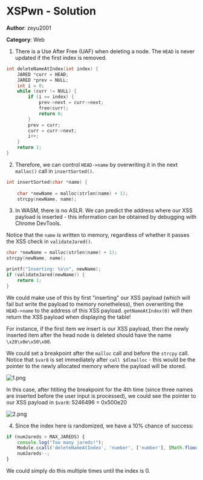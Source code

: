 # XSPwn - Solution

**Author**: zeyu2001

**Category**: Web

1. There is a Use After Free (UAF) when deleting a node. The `HEAD` is never updated if the first index is removed.

```c
int deleteNameAtIndex(int index) {
    JARED *curr = HEAD;
    JARED *prev = NULL;
    int i = 0;
    while (curr != NULL) {
        if (i == index) {
            prev->next = curr->next;
            free(curr);
            return 0;
        }
        prev = curr;
        curr = curr->next;
        i++;
    }
    return 1;
}
```

2. Therefore, we can control `HEAD->name` by overwriting it in the next `malloc()` call in `insertSorted()`.

```c
int insertSorted(char *name) {
    
    char *newName = malloc(strlen(name) + 1);
    strcpy(newName, name);
```

3. In WASM, there is no ASLR. We can predict the address where our XSS payload is inserted - this information can be obtained by debugging with Chrome DevTools.

Notice that the `name` is written to memory, regardless of whether it passes the XSS check in `validateJared()`.

```c
char *newName = malloc(strlen(name) + 1);
strcpy(newName, name);

printf("Inserting: %s\n", newName);
if (validateJared(newName)) {
    return 1;
}
```

We could make use of this by first "inserting" our XSS payload (which will fail but write the payload to memory nonetheless), then overwriting the `HEAD->name` to the address of this XSS payload. `getNameAtIndex(0)` will then return the XSS payload when displaying the table!

For instance, if the first item we insert is our XSS payload, then the newly inserted item after the head node is deleted should have the name `\x20\x0e\x50\x00`.

We could set a breakpoint after the `malloc` call and before the `strcpy` call. Notice that `$var8` is set immediately after `call $dlmalloc` - this would be the pointer to the newly allocated memory where the payload will be stored.

![1.png](1.png)

In this case, after htiting the breakpoint for the 4th time (since three names are inserted before the user input is processed), we could see the pointer to our XSS payload in `$var8`: 5246496 = 0x500e20

![2.png](2.png)

4. Since the index here is randomized, we have a 10% chance of success:

```javascript
if (numJareds > MAX_JAREDS) {
    console.log("Too many jareds!");
    Module.ccall('deleteNameAtIndex', 'number', ['number'], [Math.floor(Math.random() * 10)]);
    numJareds--;
}
```

We could simply do this multiple times until the index is 0.
